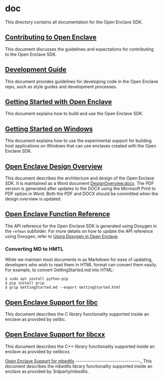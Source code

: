 doc
===

This directory contains all documentation for the Open Enclave SDK.

[Contributing to Open Enclave](Contributing.md)
------------------------------

This document discusses the guidelines and expectations for contributing to the
Open Enclave SDK.

[Development Guide](DevelopmentGuide.md)
-------------------

This document provides guidelines for developing code in the Open Enclave repo,
such as style guides and development processes.

[Getting Started with Open Enclave](GettingStarted.md)
-----------------------------------

This document explains how to build and use the Open Enclave SDK.

[Getting Started on Windows](GettingStarted.Windows.md)
-----------------------------------

This document explains how to use the experimental support for building host
applications on Windows that can use enclaves created with the Open Enclave
SDK.

[Open Enclave Design Overview](DesignOverview.pdf)
------------------------------

This document describes the architecture and design of the Open Enclave SDK.
It is maintained as a Word document [DesignOverview.docx](DesignOverview.docx).
The PDF version is generated after updates to the DOCX using the Microsoft
Print to PDF option in Word. Both the PDF and DOCX should be committed when the
design overview is updated.

[Open Enclave Function Reference](refman/md/index.md)
---------------------------------

The API reference for the Open Enclave SDK is generated using Doxygen in the
`refman` subfolder. For more details on how to update the API reference using
Doxygen, refer to [Using Doxygen in Open Enclave](refman/doxygen-howto.md).

### Converting MD to HMTL

While we maintain most documents in as Markdown for ease of updating,
developers who wish to read them in HTML format can convert them easily.
For example, to convert GettingStarted.md into HTML:

```
$ sudo apt install python-pip
$ pip install grip
$ grip GettingStarted.md --export GettingStarted.html
```

[Open Enclave Support for libc](LibcSupport.md)
-------------------------------
This document describes the C library functionality supported inside an enclave
as provided by oelibc.

[Open Enclave Support for libcxx](LibcxxSupport.md)
---------------------------------
This document describes the C++ library functionality supported inside an
enclave as provided by oelibcxx.

[Open Enclave Support for mbedtls](MbedtlsSupport.md)
---------------------------------_
This document describes the mbedtls library functionality supported inside an
enclave as provided by 3rdparty/mbedtls.
